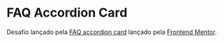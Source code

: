 # FAQ Accordion Card

Desafio lançado pela [FAQ accordion card](https://www.frontendmentor.io/challenges/faq-accordion-card-XlyjD0Oam/hub/faq-accordion-card-DT0iO_EAm) lançado pela [Frontend Mentor](https://www.frontendmentor.io/solutions). 